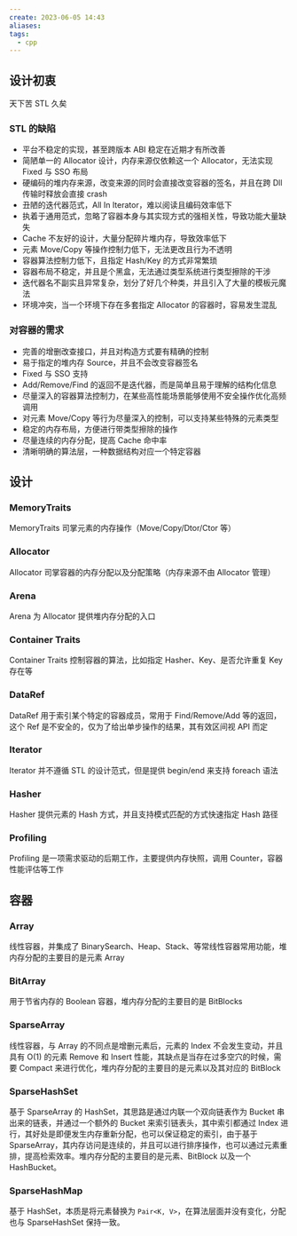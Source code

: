 ```yaml
---
create: 2023-06-05 14:43
aliases: 
tags:
  - cpp
---
```

## 设计初衷
天下苦 STL 久矣
### STL 的缺陷
- 平台不稳定的实现，甚至跨版本 ABI 稳定在近期才有所改善
- 简陋单一的 Allocator 设计，内存来源仅依赖这一个 Allocator，无法实现 Fixed 与 SSO 布局
- 硬编码的堆内存来源，改变来源的同时会直接改变容器的签名，并且在跨 Dll 传输时释放会直接 crash
- 丑陋的迭代器范式，All In Iterator，难以阅读且编码效率低下
- 执着于通用范式，忽略了容器本身与其实现方式的强相关性，导致功能大量缺失
- Cache 不友好的设计，大量分配碎片堆内存，导致效率低下
- 元素 Move/Copy 等操作控制力低下，无法更改且行为不透明
- 容器算法控制力低下，且指定 Hash/Key 的方式非常繁琐
- 容器布局不稳定，并且是个黑盒，无法通过类型系统进行类型擦除的干涉
- 迭代器名不副实且异常复杂，划分了好几个种类，并且引入了大量的模板元魔法
- 环境冲突，当一个环境下存在多套指定 Allocator 的容器时，容易发生混乱
### 对容器的需求
- 完善的增删改查接口，并且对构造方式要有精确的控制
- 易于指定的堆内存 Source，并且不会改变容器签名
- Fixed 与 SSO 支持
- Add/Remove/Find 的返回不是迭代器，而是简单且易于理解的结构化信息
- 尽量深入的容器算法控制力，在某些高性能场景能够使用不安全操作优化高频调用
- 对元素 Move/Copy 等行为尽量深入的控制，可以支持某些特殊的元素类型
- 稳定的内存布局，方便进行带类型擦除的操作
- 尽量连续的内存分配，提高 Cache 命中率
- 清晰明确的算法层，一种数据结构对应一个特定容器

## 设计
### MemoryTraits
MemoryTraits 司掌元素的内存操作（Move/Copy/Dtor/Ctor 等）
### Allocator
Allocator 司掌容器的内存分配以及分配策略（内存来源不由 Allocator 管理）
### Arena
Arena 为 Allocator 提供堆内存分配的入口
### Container Traits
Container Traits 控制容器的算法，比如指定 Hasher、Key、是否允许重复 Key 存在等
### DataRef
DataRef 用于索引某个特定的容器成员，常用于 Find/Remove/Add 等的返回，这个 Ref 是不安全的，仅为了给出单步操作的结果，其有效区间视 API 而定
### Iterator
Iterator 并不遵循 STL 的设计范式，但是提供 begin/end 来支持 foreach 语法
### Hasher
Hasher 提供元素的 Hash 方式，并且支持模式匹配的方式快速指定 Hash 路径
### Profiling
Profiling 是一项需求驱动的后期工作，主要提供内存快照，调用 Counter，容器性能评估等工作
## 容器
### Array
线性容器，并集成了 BinarySearch、Heap、Stack、等常线性容器常用功能，堆内存分配的主要目的是元素 Array
### BitArray
用于节省内存的 Boolean 容器，堆内存分配的主要目的是 BitBlocks
### SparseArray
线性容器，与 Array 的不同点是增删元素后，元素的 Index 不会发生变动，并且具有 O(1) 的元素 Remove 和 Insert 性能，其缺点是当存在过多空穴的时候，需要 Compact 来进行优化，堆内存分配的主要目的是元素以及其对应的 BitBlock
### SparseHashSet
基于 SparseArray 的 HashSet，其思路是通过内联一个双向链表作为 Bucket 串出来的链表，并通过一个额外的 Bucket 来索引链表头，其中索引都通过 Index 进行，其好处是即便发生内存重新分配，也可以保证稳定的索引，由于基于 SparseArray，其内存访问是连续的，并且可以进行排序操作，也可以通过元素重排，提高检索效率。堆内存分配的主要目的是元素、BitBlock 以及一个 HashBucket。
### SparseHashMap
基于 HashSet，本质是将元素替换为 `Pair<K, V>`，在算法层面并没有变化，分配也与 SparseHashSet 保持一致。